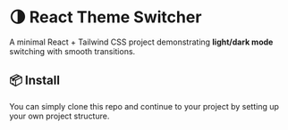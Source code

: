 # 🌗 React Theme Switcher

A minimal React + Tailwind CSS project demonstrating **light/dark mode** switching with smooth transitions.

## 📦 Install
You can simply clone this repo and continue to your project by setting up your own project structure.

